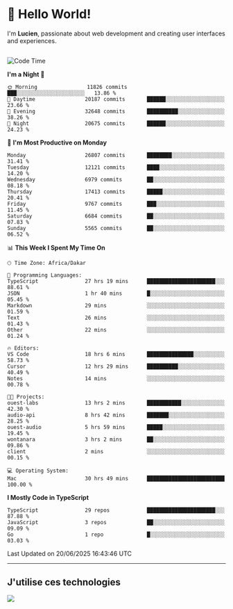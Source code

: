 # 👋 Hello World!

I'm **Lucien**, passionate about web development and creating user interfaces and experiences.

##

<!--START_SECTION:waka-->
![Code Time](http://img.shields.io/badge/Code%20Time-3%2C232%20hrs%2050%20mins-blue)

**I'm a Night 🦉** 

```text
🌞 Morning                11826 commits       ███░░░░░░░░░░░░░░░░░░░░░░   13.86 % 
🌆 Daytime                20187 commits       ██████░░░░░░░░░░░░░░░░░░░   23.66 % 
🌃 Evening                32648 commits       ██████████░░░░░░░░░░░░░░░   38.26 % 
🌙 Night                  20675 commits       ██████░░░░░░░░░░░░░░░░░░░   24.23 % 
```
📅 **I'm Most Productive on Monday** 

```text
Monday                   26807 commits       ████████░░░░░░░░░░░░░░░░░   31.41 % 
Tuesday                  12121 commits       ████░░░░░░░░░░░░░░░░░░░░░   14.20 % 
Wednesday                6979 commits        ██░░░░░░░░░░░░░░░░░░░░░░░   08.18 % 
Thursday                 17413 commits       █████░░░░░░░░░░░░░░░░░░░░   20.41 % 
Friday                   9767 commits        ███░░░░░░░░░░░░░░░░░░░░░░   11.45 % 
Saturday                 6684 commits        ██░░░░░░░░░░░░░░░░░░░░░░░   07.83 % 
Sunday                   5565 commits        ██░░░░░░░░░░░░░░░░░░░░░░░   06.52 % 
```


📊 **This Week I Spent My Time On** 

```text
🕑︎ Time Zone: Africa/Dakar

💬 Programming Languages: 
TypeScript               27 hrs 19 mins      ██████████████████████░░░   88.61 % 
JSON                     1 hr 40 mins        █░░░░░░░░░░░░░░░░░░░░░░░░   05.45 % 
Markdown                 29 mins             ░░░░░░░░░░░░░░░░░░░░░░░░░   01.59 % 
Text                     26 mins             ░░░░░░░░░░░░░░░░░░░░░░░░░   01.43 % 
Other                    22 mins             ░░░░░░░░░░░░░░░░░░░░░░░░░   01.24 % 

🔥 Editors: 
VS Code                  18 hrs 6 mins       ███████████████░░░░░░░░░░   58.73 % 
Cursor                   12 hrs 29 mins      ██████████░░░░░░░░░░░░░░░   40.49 % 
Notes                    14 mins             ░░░░░░░░░░░░░░░░░░░░░░░░░   00.78 % 

🐱‍💻 Projects: 
ouest-labs               13 hrs 2 mins       ███████████░░░░░░░░░░░░░░   42.30 % 
audio-api                8 hrs 42 mins       ███████░░░░░░░░░░░░░░░░░░   28.25 % 
ouest-audio              5 hrs 59 mins       █████░░░░░░░░░░░░░░░░░░░░   19.45 % 
wontanara                3 hrs 2 mins        ██░░░░░░░░░░░░░░░░░░░░░░░   09.86 % 
client                   2 mins              ░░░░░░░░░░░░░░░░░░░░░░░░░   00.15 % 

💻 Operating System: 
Mac                      30 hrs 49 mins      █████████████████████████   100.00 % 
```

**I Mostly Code in TypeScript** 

```text
TypeScript               29 repos            ██████████████████████░░░   87.88 % 
JavaScript               3 repos             ██░░░░░░░░░░░░░░░░░░░░░░░   09.09 % 
Go                       1 repo              █░░░░░░░░░░░░░░░░░░░░░░░░   03.03 % 
```




 Last Updated on 20/06/2025 16:43:46 UTC
<!--END_SECTION:waka-->
---

## J'utilise ces technologies

<p align="left">
  <a href="https://skillicons.dev">
    <img src="https://skillicons.dev/icons?i=ts,js,go,ruby,css,scss,tailwind,react,vite,nextjs,docker,figma,ableton" />
  </a>
</p>

